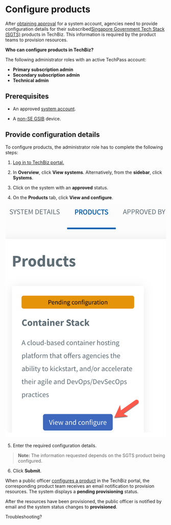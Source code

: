 # Configure products

After [obtaining approval](./create-system.md#obtain-approval) for a system account, agencies need to provide configuration details for their subscribed[Singapore Government Tech Stack (SGTS)](https://www.developer.tech.gov.sg/singapore-government-tech-stack/overview/index.html) products in TechBiz. This information is required by the product teams to provision resources.

**Who can configure products in TechBiz?**

The following administrator roles with an active TechPass account:

- **Primary subscription admin**
- **Secondary subscription admin**
- **Technical admin**

## Prerequisites

- An approved [system account](glossary).

- A [non-SE GSIB](glossary) device.

## Provide configuration details

To configure products, the administrator role has to complete the following steps:

1. [Log in to TechBiz portal.](log-in-to-TechBiz-portal)

2. In **Overview**, click **View systems**. Alternatively, from the **sidebar**, click **Systems**.

3. Click on the system with an **approved** status.

4. On the **Products** tab, click **View and configure**.

<kbd>![conf_1](/images/conf_1.png ':size=40%')</kbd>

5. Enter the required configuration details.

>**Note:** The information requested depends on the SGTS product being configured.

6. Click **Submit**.

When a public officer [configures a product](#provide-product-configuration-details) in the TechBiz portal, the corresponding product team receives an email notification to provision resources. The system displays a **pending provisioning** status.

After the resources have been provisioned, the public officer is notified by email and the system status changes to **provisioned**.

Troubleshooting?